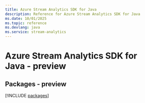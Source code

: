 ```yaml
---
title: Azure Stream Analytics SDK for Java
description: Reference for Azure Stream Analytics SDK for Java
ms.date: 10/01/2025
ms.topic: reference
ms.devlang: java
ms.service: stream-analytics
---
```

# Azure Stream Analytics SDK for Java - preview
## Packages - preview
[!INCLUDE [packages](stream-analytics-index.md)]